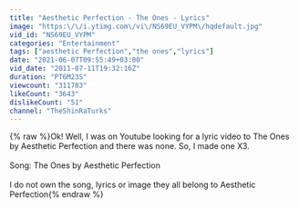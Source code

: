 ```yaml
---
title: "Aesthetic Perfection - The Ones - Lyrics"
image: "https:\/\/i.ytimg.com\/vi\/NS69EU_VYPM\/hqdefault.jpg"
vid_id: "NS69EU_VYPM"
categories: "Entertainment"
tags: ["aesthetic Perfection","the ones","lyrics"]
date: "2021-06-07T09:55:49+03:00"
vid_date: "2011-07-11T19:32:16Z"
duration: "PT6M23S"
viewcount: "311783"
likeCount: "3643"
dislikeCount: "51"
channel: "TheShinRaTurks"
---
```

{% raw %}Ok! Well, I was on Youtube looking for a lyric video to The Ones by Aesthetic Perfection and there was none. So, I made one X3.<br /><br />Song: The Ones by Aesthetic Perfection<br /><br />I do not own the song, lyrics or image they all belong to Aesthetic Perfection{% endraw %}

